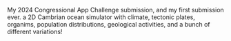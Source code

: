 My 2024 Congressional App Challenge submission, and my first submission ever. a 2D Cambrian ocean simulator with climate, tectonic plates, organims, population distributions, geological activities, and a bunch of different variations!
